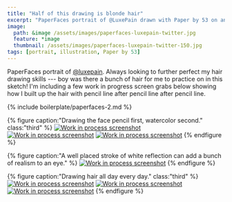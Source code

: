 ```yaml
---
title: "Half of this drawing is blonde hair"
excerpt: "PaperFaces portrait of @LuxePain drawn with Paper by 53 on an iPad."
image: 
  path: &image /assets/images/paperfaces-luxepain-twitter.jpg 
  feature: *image
  thumbnail: /assets/images/paperfaces-luxepain-twitter-150.jpg
tags: [portrait, illustration, Paper by 53]
---
```


PaperFaces portrait of [@luxepain](https://twitter.com/luxepain). Always looking to further perfect my hair drawing skills --- boy was there a bunch of hair for me to practice on in this sketch! I'm including a few work in progress screen grabs below showing how I built up the hair with pencil line after pencil line after pencil line.

{% include boilerplate/paperfaces-2.md %}

{% figure caption:"Drawing the face pencil first, watercolor second." class:"third" %}
[![Work in process screenshot](/assets/images/paperfaces-luxepain-process-1-600.jpg)](/assets/images/paperfaces-luxepain-process-1-lg.jpg)
[![Work in process screenshot](/assets/images/paperfaces-luxepain-process-2-600.jpg)](/assets/images/paperfaces-luxepain-process-2-lg.jpg)
[![Work in process screenshot](/assets/images/paperfaces-luxepain-process-3-600.jpg)](/assets/images/paperfaces-luxepain-process-3-lg.jpg)
{% endfigure %}

{% figure caption:"A well placed stroke of white reflection can add a bunch of realism to an eye." %}
[![Work in process screenshot](/assets/images/paperfaces-luxepain-process-4-600.jpg)](/assets/images/paperfaces-luxepain-process-4-lg.jpg)
{% endfigure %}

{% figure caption:"Drawing hair all day every day." class:"third" %}
[![Work in process screenshot](/assets/images/paperfaces-luxepain-process-5-600.jpg)](/assets/images/paperfaces-luxepain-process-5-lg.jpg)
[![Work in process screenshot](/assets/images/paperfaces-luxepain-process-6-600.jpg)](/assets/images/paperfaces-luxepain-process-6-lg.jpg)
[![Work in process screenshot](/assets/images/paperfaces-luxepain-process-7-600.jpg)](/assets/images/paperfaces-luxepain-process-7-lg.jpg)
{% endfigure %}

